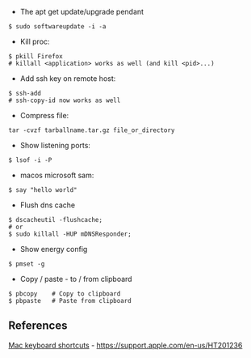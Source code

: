 * The apt get update/upgrade pendant
```shell
$ sudo softwareupdate -i -a
```

* Kill proc:
```shell
$ pkill Firefox
# killall <application> works as well (and kill <pid>...)
```

* Add ssh key on remote host:
```shell
$ ssh-add
# ssh-copy-id now works as well
```

* Compress file:
```shell
tar -cvzf tarballname.tar.gz file_or_directory
```

* Show listening ports:
```shell
$ lsof -i -P
```

*  macos microsoft sam:
```shell
$ say "hello world"
```

* Flush dns cache
```shell
$ dscacheutil -flushcache;
# or
$ sudo killall -HUP mDNSResponder;
```


* Show energy config
```shell
$ pmset -g
```

* Copy / paste - to / from clipboard
```shell
$ pbcopy    # Copy to clipboard
$ pbpaste   # Paste from clipboard
```






## References

[Mac keyboard shortcuts][appl1] - https://support.apple.com/en-us/HT201236


[appl1]: https://support.apple.com/en-us/HT201236 "Mac keyboard shortcuts"
